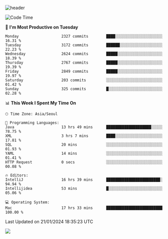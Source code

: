 ![header](https://capsule-render.vercel.app/api?type=Egg&color=timeAuto&height=300&section=header&text=PoPo&fontSize=90&animation=fadeIn)

  <!--START_SECTION:waka-->
![Code Time](http://img.shields.io/badge/Code%20Time-1%2C395%20hrs%2053%20mins-blue)

📅 **I'm Most Productive on Tuesday** 

```text
Monday                   2327 commits        ████░░░░░░░░░░░░░░░░░░░░░   16.31 % 
Tuesday                  3172 commits        ██████░░░░░░░░░░░░░░░░░░░   22.23 % 
Wednesday                2624 commits        █████░░░░░░░░░░░░░░░░░░░░   18.39 % 
Thursday                 2767 commits        █████░░░░░░░░░░░░░░░░░░░░   19.39 % 
Friday                   2849 commits        █████░░░░░░░░░░░░░░░░░░░░   19.97 % 
Saturday                 203 commits         ░░░░░░░░░░░░░░░░░░░░░░░░░   01.42 % 
Sunday                   325 commits         █░░░░░░░░░░░░░░░░░░░░░░░░   02.28 % 
```


📊 **This Week I Spent My Time On** 

```text
🕑︎ Time Zone: Asia/Seoul

💬 Programming Languages: 
Java                     13 hrs 49 mins      ████████████████████░░░░░   78.75 % 
XML                      3 hrs 7 mins        ████░░░░░░░░░░░░░░░░░░░░░   17.81 % 
SQL                      20 mins             ░░░░░░░░░░░░░░░░░░░░░░░░░   01.93 % 
YAML                     14 mins             ░░░░░░░░░░░░░░░░░░░░░░░░░   01.41 % 
HTTP Request             0 secs              ░░░░░░░░░░░░░░░░░░░░░░░░░   00.08 % 

🔥 Editors: 
IntelliJ                 16 hrs 39 mins      ████████████████████████░   94.94 % 
Intellijidea             53 mins             █░░░░░░░░░░░░░░░░░░░░░░░░   05.06 % 

💻 Operating System: 
Mac                      17 hrs 33 mins      █████████████████████████   100.00 % 
```


 Last Updated on 21/01/2024 18:35:23 UTC
<!--END_SECTION:waka-->



<img src="https://capsule-render.vercel.app/api?type=Egg&color=timeAuto&height=300&section=footer&text=PoPo&fontSize=90&animation=fadeIn&reversal=true" />
